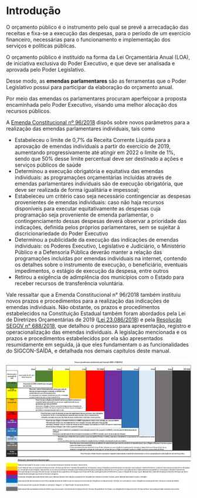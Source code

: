 # Introdução

O orçamento público é o instrumento pelo qual se prevê a arrecadação das receitas e fixa-se a execução das despesas, para o período de um exercício financeiro, necessárias para o funcionamento e implementação dos serviços e políticas públicas.

O orçamento público é instituído na forma da Lei Orçamentária Anual \(LOA\), de iniciativa exclusiva do Poder Executivo, e que deve ser analisada e aprovada pelo Poder Legislativo.

Desse modo, as **emendas parlamentares** são as ferramentas que o Poder Legislativo possui para participar da elaboração do orçamento anual.

Por meio das emendas os parlamentares procuram aperfeiçoar a proposta encaminhada pelo Poder Executivo, visando uma melhor alocação dos recursos públicos.

A [Emenda Constitucional nº 96/2018](https://www.almg.gov.br/consulte/legislacao/completa/completa.html?tipo=EMC&num=96&comp=&ano=2018) dispôs sobre novos parâmetros para a realização das emendas parlamentares individuais, tais como

* Estabeleceu o limite de 0,7% da Receita Corrente Liquida para a aprovação de emendas individuais a partir do exercício de 2019, aumentando progressivamente até atingir em 2022 o limite de 1%, sendo que 50% desse limite percentual deve ser destinado a ações e serviços públicos de saúde
* Determinou a execução obrigatória e equitativa das emendas individuais: as programações orçamentárias incluídas através de emendas parlamentares individuais são de execução obrigatória, que deve ser realizada de forma igualitária e impessoal;
* Estabeleceu um critério caso seja necessário contingenciar as despesas provenientes de emendas individuais: caso não haja recursos disponíveis para executar equitativamente as despesas cuja programação seja proveniente de emenda parlamentar, o contingenciamento dessas despesas deverá observar a prioridade das indicações, definida pelos próprios parlamentares, sem se sujeitar à discricionariedade do Poder Executivo
* Determinou a publicidade da execução das indicações de emendas individuais: os Poderes Executivo, Legislativo e Judiciário, o Ministério Público e a Defensoria Pública deverão manter a relação das programações incluídas por emendas individuais na internet, contendo os detalhes sobre o instrumento de execução, o beneficiário, eventuais impedimentos, o estágio de execução da despesa, entre outros
* Retirou a exigência de adimplência dos municípios com o Estado para receber recursos de transferência voluntária.

Vale ressaltar que a Emenda Constitucional n° 96/2018 também instituiu novos prazos e procedimentos para a realização das indicações de emendas individuais. Não obstante, os prazos e procedimentos estabelecidos na Constituição Estadual também foram abordados pela Lei de Diretrizes Orçamentárias de 2019 \([Lei 23.086/2018](https://www.almg.gov.br/consulte/legislacao/completa/completa.html?ano=2018&num=23086&tipo=LEI)\) e pela [Resolução SEGOV n° 688/2018](http://www.sigconsaida.mg.gov.br/images/resolucoes/resolucao_segov_688_2018_12_28.pdf), que detalhou o processo para apresentação, registro e operacionalização das emendas individuais. A legislação mencionada e os prazos e procedimentos estabelecidos por ela são apresentados resumidamente em seguida, já que eles fundamentam o as funcionalidades do SIGCON-SAÍDA, e detalhada nos demais capítulos deste manual.

![Calend&#xE1;rio 2019](../.gitbook/assets/image%20%281%29.png)



